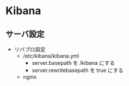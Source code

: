 # Kibana

## サーバ設定

- リバプロ設定
  - /etc/kibana/kibana.yml
    - server.basepath を /kibana にする
    - server.rewritebasepath を true にする
  - nginx
